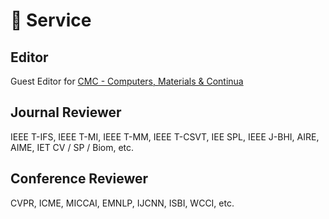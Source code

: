 # 💼 Service 
## Editor
Guest Editor for [CMC - Computers, Materials & Continua](https://www.techscience.com/cmc/special_detail/image_enhancement)

## Journal Reviewer
IEEE T-IFS, IEEE T-MI, IEEE T-MM, IEEE T-CSVT, IEE SPL, IEEE J-BHI, AIRE, AIME, IET CV / SP / Biom, etc.

## Conference Reviewer
CVPR, ICME, MICCAI, EMNLP, IJCNN, ISBI, WCCI, etc.